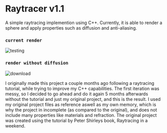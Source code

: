 # Raytracer v1.1
A simple raytracing implemention using C++. Currently, it is able to render a sphere and apply properties such as diffusion and anti-aliasing. 

### `current render` 

![testing](https://github.com/aftwasiq/raytracer/assets/97777254/cd35e263-fffb-4d52-b22b-cbb9bba4ccf5)

### `render without diffusion`

![download](https://github.com/aftwasiq/raytracer/assets/97777254/7c43faf5-c9fe-4be6-8368-2e5c8c01f338)

I originally made this project a couple months ago following a raytracing tutorial, while trying to improve my C++ capabilities. The first iteration was messy, so I decided to go ahead and do it again 5 months afterwards without the tutorial and just my original project, and this is the result. I used my original project files as reference aswell as my own memory, which is why the project in incomplete (as compared to the original), and does not include many properties like materials and refraction. The original project was created using the tutorial by Peter Shirleys book, Raytracing in a weekend.
